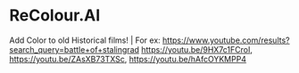 # ReColour.AI
Add Color to old Historical films! | For ex: https://www.youtube.com/results?search_query=battle+of+stalingrad https://youtu.be/9HX7c1FCroI, https://youtu.be/ZAsXB73TXSc, https://youtu.be/hAfcOYKMPP4
